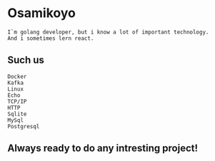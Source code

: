 # Osamikoyo
    I`m golang developer, but i know a lot of important technology.
    And i sometimes lern react.
## Such us
    Docker
    Kafka
    Linux
    Echo
    TCP/IP
    HTTP
    Sqlite
    MySql
    Postgresql
## Always ready to do any intresting project!
    
